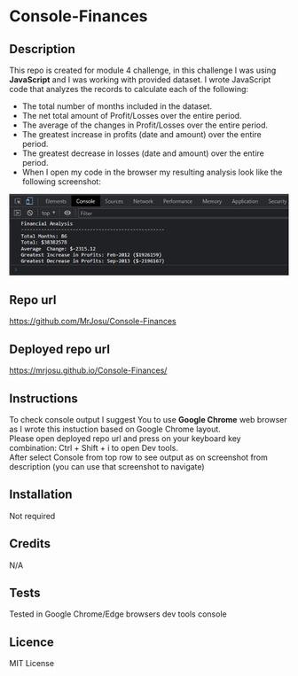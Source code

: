 # Console-Finances

## Description


This repo is created for module 4 challenge, in this challenge I was using <b>JavaScript</b> and I was working with provided dataset.
I wrote JavaScript code that analyzes the records to calculate each of the following:
<ul>
<li>The total number of months included in the dataset.

<li>The net total amount of Profit/Losses over the entire period.

<li>The average of the changes in Profit/Losses over the entire period.

<li>The greatest increase in profits (date and amount) over the entire period.

<li>The greatest decrease in losses (date and amount) over the entire period.

<li>When I open my code in the browser my resulting analysis look like the following screenshot:
</ul>

![image](./images/console.png)

## Repo url

https://github.com/MrJosu/Console-Finances

## Deployed repo url

https://mrjosu.github.io/Console-Finances/

## Instructions

To check console output I suggest You to use <b>Google Chrome</b> web browser as I wrote this instuction based on Google Chrome layout.
<br>Please open deployed repo url and press on your keyboard key combination: Ctrl + Shift + i to open Dev tools. 
<br>After select Console from top row to see output as on screenshot from description (you can use that screenshot to navigate)

## Installation

Not required

## Credits

N/A

## Tests

Tested in Google Chrome/Edge browsers dev tools console

## Licence

MIT License